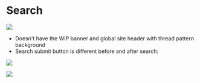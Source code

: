 # Search

![](https://github.com/department-of-veterans-affairs/vets.gov-frontend/blob/interface-audit/docs/interface-audit/images/search.png)

- Doesn't have the WIP banner and global site header with thread pattern background
- Search submit button is different before and after search:

![](https://github.com/department-of-veterans-affairs/vets.gov-frontend/blob/interface-audit/docs/interface-audit/images/search-btn-large.png)

![](https://github.com/department-of-veterans-affairs/vets.gov-frontend/blob/interface-audit/docs/interface-audit/images/search-btn-small.png)
